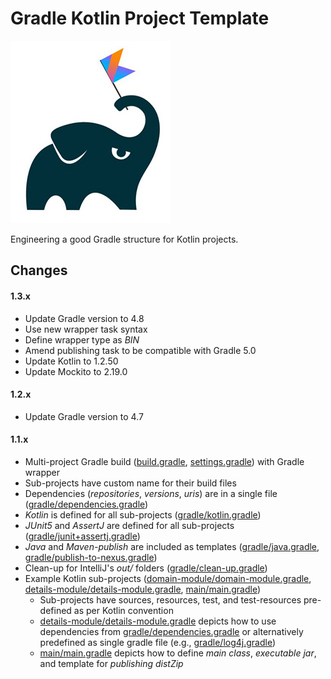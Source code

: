 # Gradle Kotlin Project Template

![alt text](gradle-kotlin-logo.jpeg "Gradle Kotlin")

Engineering a good Gradle structure for Kotlin projects.

## Changes

#### 1.3.x

* Update Gradle version to 4.8
* Use new wrapper task syntax
* Define wrapper type as *BIN* 
* Amend publishing task to be compatible with Gradle 5.0
* Update Kotlin to 1.2.50
* Update Mockito to 2.19.0

#### 1.2.x

* Update Gradle version to 4.7

#### 1.1.x

* Multi-project Gradle build ([build.gradle], [settings.gradle]) with Gradle wrapper
* Sub-projects have custom name for their build files  
* Dependencies (*repositories*, *versions*, *uris*) are in a single file ([gradle/dependencies.gradle])
* *Kotlin* is defined for all sub-projects ([gradle/kotlin.gradle])
* *JUnit5* and *AssertJ* are defined for all sub-projects ([gradle/junit+assertj.gradle])
* *Java* and *Maven-publish* are included as templates ([gradle/java.gradle], [gradle/publish-to-nexus.gradle])
* Clean-up for IntelliJ's *out/* folders ([gradle/clean-up.gradle])
* Example Kotlin sub-projects ([domain-module/domain-module.gradle], [details-module/details-module.gradle], [main/main.gradle])
  * Sub-projects have sources, resources, test, and test-resources pre-defined as per Kotlin convention 
  * [details-module/details-module.gradle] depicts how to use dependencies from [gradle/dependencies.gradle] or alternatively predefined as single gradle file (e.g., [gradle/log4j.gradle])
  * [main/main.gradle] depicts how to define *main class*, *executable jar*, and template for *publishing distZip*

[build.gradle]: build.gradle
[settings.gradle]: settings.gradle
[gradle/dependencies.gradle]: gradle/dependencies.gradle
[gradle/clean-up.gradle]: gradle/clean-up.gradle
[gradle/kotlin.gradle]: gradle/kotlin.gradle
[gradle/junit+assertj.gradle]: gradle/junit+assertj.gradle
[gradle/java.gradle]: gradle/java.gradle
[gradle/publish-to-nexus.gradle]: gradle/publish-to-nexus.gradle 
[gradle/log4j.gradle]: gradle/log4j.gradle
[domain-module/domain-module.gradle]: domain-module/domain-module.gradle
[details-module/details-module.gradle]: details-module/details-module.gradle}
[main/main.gradle]: main/main.gradle